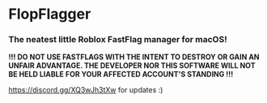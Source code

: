 # FlopFlagger
### The neatest little Roblox FastFlag manager for macOS!
**!!! DO NOT USE FASTFLAGS WITH THE INTENT TO DESTROY OR GAIN AN UNFAIR ADVANTAGE. THE DEVELOPER NOR THIS SOFTWARE WILL NOT BE HELD LIABLE FOR YOUR AFFECTED ACCOUNT'S STANDING !!!**

https://discord.gg/XQ3wJh3tXw for updates :)
